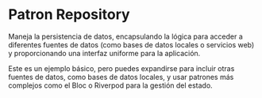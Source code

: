 # Patron Repository

Maneja la persistencia de datos, encapsulando la lógica para acceder a diferentes fuentes de datos (como bases de datos locales o servicios web) y proporcionando una interfaz uniforme para la aplicación.

Este es un ejemplo básico, pero puedes expandirse para incluir otras fuentes de datos, como bases de datos locales, y usar patrones más complejos como el Bloc o Riverpod para la gestión del estado.